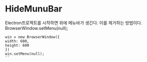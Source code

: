 # HideMunuBar
Electron프로젝트를 시작하면 위에 메뉴바가 생긴다. 이를 제거하는 방법이다.
BrowserWindow.setMenu(null);

```
win = new BrowserWindow({
width: 600,
height: 600
})
win.setMenu(null);
``
